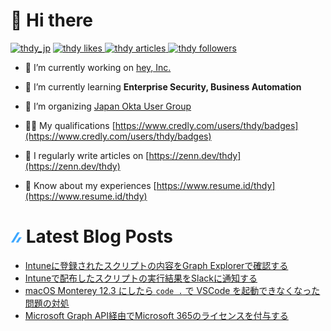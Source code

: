 # 👋 Hi there
<p align="left"> <a href="https://twitter.com/thdy_jp" target="blank"><img src="https://img.shields.io/twitter/follow/thdy_jp?logo=twitter&style=flat" alt="thdy_jp" /></a> 
  <a href="https://zenn.dev/thdy">
    <img src="https://zenn.badge.nikaera.com/s/thdy/likes?style=flat" alt="thdy likes" />
  </a>
  <a href="https://zenn.dev/thdy/articles">
    <img src="https://zenn.badge.nikaera.com/s/thdy/articles?style=flat" alt="thdy articles" />
  </a>
  <a href="https://zenn.dev/thdy/followers">
    <img src="https://zenn.badge.nikaera.com/s/thdy/followers?style=flat" alt="thdy followers" />
  </a>
</p>

- 🔭 I’m currently working on [hey, Inc.](https://www.hey.jp/)

- 🌱 I’m currently learning **Enterprise Security, Business Automation**

- 👯 I’m organizing [Japan Okta User Group](https://okta.connpass.com/)

- 👨‍💻 My qualifications [https://www.credly.com/users/thdy/badges](https://www.credly.com/users/thdy/badges)

- 📝 I regularly write articles on [https://zenn.dev/thdy](https://zenn.dev/thdy)

- 📄 Know about my experiences [https://www.resume.id/thdy](https://www.resume.id/thdy)


# ![zenn](./icon/zenn.png) Latest Blog Posts
<!-- BLOG-POST-LIST:START -->
- [Intuneに登録されたスクリプトの内容をGraph Explorerで確認する](https://zenn.dev/thdy/articles/download_scripts_in_intune_with_graph_explorer)
- [Intuneで配布したスクリプトの実行結果をSlackに通知する](https://zenn.dev/thdy/articles/post_intune_script_results_in_slack_workflow)
- [macOS Monterey 12.3 にしたら `code .` で VSCode を起動できなくなった問題の対処](https://zenn.dev/thdy/articles/fix-vscode-issues-in-monterey)
- [Microsoft Graph API経由でMicrosoft 365のライセンスを付与する](https://zenn.dev/thdy/articles/assign_m365_license_with_graph_api)
<!-- BLOG-POST-LIST:END -->
